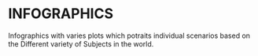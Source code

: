 # INFOGRAPHICS
Infographics with varies plots which potraits individual scenarios based on the Different variety of Subjects in the world.
